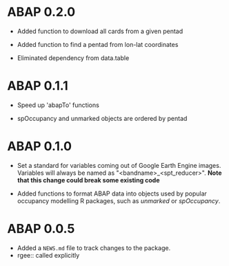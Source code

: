 # ABAP 0.2.0

* Added function to download all cards from a given pentad

* Added function to find a pentad from lon-lat coordinates

* Eliminated dependency from data.table

# ABAP 0.1.1

* Speed up 'abapTo' functions

* spOccupancy and unmarked objects are ordered by pentad

# ABAP 0.1.0

* Set a standard for variables coming out of Google Earth Engine images. Variables
will always be named as \"\<bandname\>_\<spt_reducer\>\". **Note that this change
could break some existing code**

* Added functions to format ABAP data into objects used by popular occupancy modelling
R packages, such as *unmarked* or *spOccupancy*.

# ABAP 0.0.5

* Added a `NEWS.md` file to track changes to the package.
* rgee:: called explicitly
